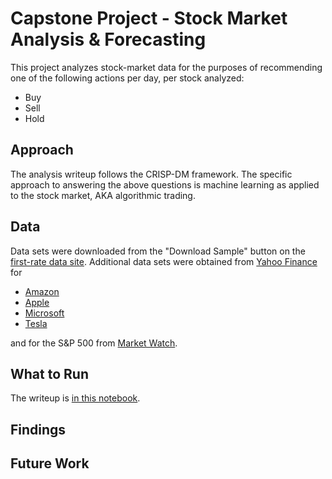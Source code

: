 # Capstone Project - Stock Market Analysis & Forecasting
This project analyzes stock-market data for the purposes of recommending one of the following actions per day, per stock analyzed:
- Buy
- Sell
- Hold

## Approach
The analysis writeup follows the CRISP-DM framework. The specific approach to answering the above questions is machine learning as applied to the stock market, AKA algorithmic trading.

## Data
Data sets were downloaded from the "Download Sample" button on the [first-rate data site](https://firstratedata.com/b/22/stock-complete-historical-intraday). Additional data sets were obtained from [Yahoo Finance](https://finance.yahoo.com/) for
- [Amazon](https://finance.yahoo.com/quote/AMZN/history/?period1=1712523837&period2=1720386234)
- [Apple](https://finance.yahoo.com/quote/AAPL/history/?period1=1712523837&period2=1720386234)
- [Microsoft](https://finance.yahoo.com/quote/MSFT/history/?period1=1712523837&period2=1720386234)
- [Tesla](https://finance.yahoo.com/quote/TSLA/history/?period1=1712523837&period2=1720386234)

and for the S&P 500 from [Market Watch](https://www.marketwatch.com/investing/index/spx/download-data?startDate=4/8/2024&endDate=07/05/2024).

## What to Run
The writeup is [in this notebook](./stock_market_analysis.ipynb).

## Findings

## Future Work